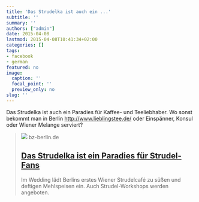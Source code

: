 ```yaml
---
title: 'Das Strudelka ist auch ein ...'
subtitle: ''
summary: ''
authors: ["admin"]
date: 2015-04-08
lastmod: 2015-04-08T10:41:34+02:00
categories: []
tags:
- facebook
- german
featured: no
image:
  caption: ''
  focal_point: ''
  preview_only: no
slug: ''
---
```

Das Strudelka ist auch ein Paradies für Kaffee- und Teeliebhaber. Wo sonst bekommt man in Berlin http://www.lieblingstee.de/ oder Einspänner, Konsul oder Wiener Melange serviert?
> [![](https://s3-eu-west-1.amazonaws.com/de-asitcp-ir-bz-data-prod/data/uploads/2015/04/134064708_335e785c68-1920x1080.jpeg)](http://www.bz-berlin.de/stadtleben/das-strudelka-ist-ein-paradies-fuer-strudel-fans#.VSThjS8Aqe0.facebook)
> bz-berlin.de
> ## [Das Strudelka ist ein Paradies für Strudel-Fans](http://www.bz-berlin.de/stadtleben/das-strudelka-ist-ein-paradies-fuer-strudel-fans#.VSThjS8Aqe0.facebook)
>
>Im Wedding lädt Berlins erstes Wiener Strudelcafé zu süßen und deftigen Mehlspeisen ein.  Auch Strudel-Workshops werden angeboten.


